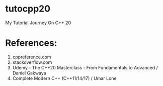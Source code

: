 # tutocpp20
My Tutorial Journey On C++ 20

# References:
01) cppreference.com
02) stackoverflow.com 
03) Udemy - The C++20 Masterclass - From Fundamentals to Advanced / Daniel Gakwaya
04) Complete Modern C++ (C++11/14/17) / Umar Lone
